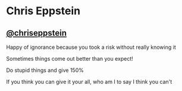 # Chris Eppstein
## [@chriseppstein](https://twitter.com/chriseppstein)

Happy of ignorance because you took a risk without really knowing it

Sometimes things come out better than you expect!

Do stupid things and give 150%

If you think you can give it your all, who am I to say I think you can't 
